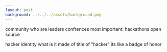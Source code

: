 ```yaml
---
layout: post
background: ../../../assets/background.png
---
```


community
  who are leaders
  confrences
  most important:
    hackathons
    open source

hacker identity
  what is it made of
  title of "hacker"
    its like a badge of honor
  
